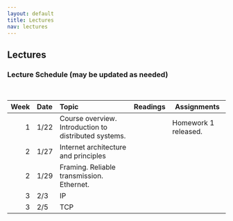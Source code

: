 ```yaml
---
layout: default
title: Lectures
nav: lectures
---
```


## Lectures

<h3 id="toc_2">Lecture Schedule (may be updated as needed)</h3>
<br>
<table>
<thead>
<tr>
<th align="right">Week</th>
<th align="left">Date</th>
<th align="left">Topic</th>
<th>Readings</th>
<th>Assignments</th>
</tr>
</thead>
<tbody>

<tr>
<td align="right">1</td>
<td align="left">1/22</td>
<td align="left">Course overview.  Introduction to distributed systems.</td>
<td></td>
<td>Homework 1 released.</td>
</tr>

<tr>
<td align="right">2</td>
<td align="left">1/27</td>
<td align="left">Internet architecture and principles</td>
<td></td>
<td></td>
</tr>

<tr>
<td align="right">2</td>
<td align="left">1/29</td>
<td align="left">Framing.  Reliable transmission.  Ethernet.</td>
<td></td>
<td></td>
</tr>

<tr>
<td align="right">3</td>
<td align="left">2/3</td>
<td align="left">IP</td>
<td></td>
<td></td>
</tr>

<tr>
<td align="right">3</td>
<td align="left">2/5</td>
<td align="left">TCP</td>
<td></td>
<td></td>
</tr>

</tbody>
</table>
